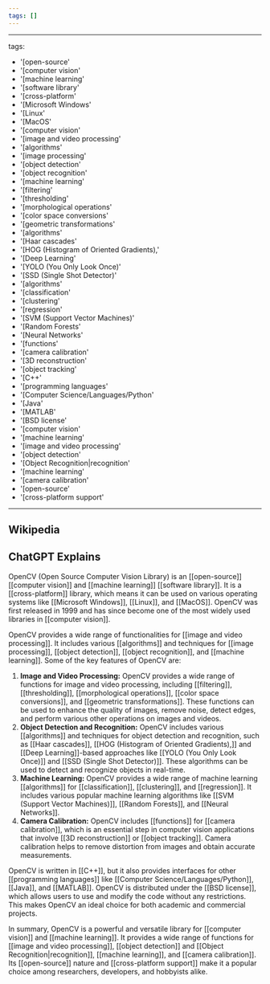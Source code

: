 ```yaml
---
tags: []
---
```


---
tags:
- '[open-source'
- '[computer vision'
- '[machine learning'
- '[software library'
- '[cross-platform'
- '[Microsoft Windows'
- '[Linux'
- '[MacOS'
- '[computer vision'
- '[image and video processing'
- '[algorithms'
- '[image processing'
- '[object detection'
- '[object recognition'
- '[machine learning'
- '[filtering'
- '[thresholding'
- '[morphological operations'
- '[color space conversions'
- '[geometric transformations'
- '[algorithms'
- '[Haar cascades'
- '[HOG (Histogram of Oriented Gradients),'
- '[Deep Learning'
- '[YOLO (You Only Look Once)'
- '[SSD (Single Shot Detector)'
- '[algorithms'
- '[classification'
- '[clustering'
- '[regression'
- '[SVM (Support Vector Machines)'
- '[Random Forests'
- '[Neural Networks'
- '[functions'
- '[camera calibration'
- '[3D reconstruction'
- '[object tracking'
- '[C++'
- '[programming languages'
- '[Computer Science/Languages/Python'
- '[Java'
- '[MATLAB'
- '[BSD license'
- '[computer vision'
- '[machine learning'
- '[image and video processing'
- '[object detection'
- '[Object Recognition|recognition'
- '[machine learning'
- '[camera calibration'
- '[open-source'
- '[cross-platform support'
---

## Wikipedia



## ChatGPT Explains

OpenCV (Open Source Computer Vision Library) is an [[open-source]] [[computer vision]] and [[machine learning]] [[software library]]. It is a [[cross-platform]] library, which means it can be used on various operating systems like [[Microsoft Windows]], [[Linux]], and [[MacOS]]. OpenCV was first released in 1999 and has since become one of the most widely used libraries in [[computer vision]].

OpenCV provides a wide range of functionalities for [[image and video processing]]. It includes various [[algorithms]] and techniques for [[image processing]], [[object detection]], [[object recognition]], and [[machine learning]]. Some of the key features of OpenCV are:

1. **Image and Video Processing:** OpenCV provides a wide range of functions for image and video processing, including [[filtering]], [[thresholding]], [[morphological operations]], [[color space conversions]], and [[geometric transformations]]. These functions can be used to enhance the quality of images, remove noise, detect edges, and perform various other operations on images and videos.
2. **Object Detection and Recognition:** OpenCV includes various [[algorithms]] and techniques for object detection and recognition, such as [[Haar cascades]], [[HOG (Histogram of Oriented Gradients),]] and [[Deep Learning]]-based approaches like [[YOLO (You Only Look Once)]] and [[SSD (Single Shot Detector)]]. These algorithms can be used to detect and recognize objects in real-time.
3. **Machine Learning:** OpenCV provides a wide range of machine learning [[algorithms]] for [[classification]], [[clustering]], and [[regression]]. It includes various popular machine learning algorithms like [[SVM (Support Vector Machines)]], [[Random Forests]], and [[Neural Networks]].
5. **Camera Calibration:** OpenCV includes [[functions]] for [[camera calibration]], which is an essential step in computer vision applications that involve [[3D reconstruction]] or [[object tracking]]. Camera calibration helps to remove distortion from images and obtain accurate measurements.

OpenCV is written in [[C++]], but it also provides interfaces for other [[programming languages]] like [[Computer Science/Languages/Python]], [[Java]], and [[MATLAB]]. OpenCV is distributed under the [[BSD license]], which allows users to use and modify the code without any restrictions. This makes OpenCV an ideal choice for both academic and commercial projects.

In summary, OpenCV is a powerful and versatile library for [[computer vision]] and [[machine learning]]. It provides a wide range of functions for [[image and video processing]], [[object detection]] and [[Object Recognition|recognition]], [[machine learning]], and [[camera calibration]]. Its [[open-source]] nature and [[cross-platform support]] make it a popular choice among researchers, developers, and hobbyists alike.